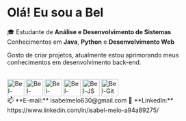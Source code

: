 # Olá! Eu sou a Bel  

🎓 Estudante de **Análise e Desenvolvimento de Sistemas**  
 Conhecimentos em **Java**, **Python** e **Desenvolvimento Web**  

Gosto de criar projetos, atualmente estou aprimorando meus conhecimentos em desenvolvimento back-end.



<div style="display: inline_block"><br>
  <img align="center" alt="Bel-Java" height="40" width="40" src="https://cdn.jsdelivr.net/gh/devicons/devicon/icons/java/java-original.svg">
  <img align="center" alt="Bel-Python" height="40" width="40" src="https://cdn.jsdelivr.net/gh/devicons/devicon/icons/python/python-original.svg">
  <img align="center" alt="Bel-HTML" height="40" width="40" src="https://cdn.jsdelivr.net/gh/devicons/devicon/icons/html5/html5-original.svg">
  <img align="center" alt="Bel-CSS" height="40" width="40" src="https://cdn.jsdelivr.net/gh/devicons/devicon/icons/css3/css3-original.svg">
  <img align="center" alt="Bel-JS" height="40" width="40" src="https://cdn.jsdelivr.net/gh/devicons/devicon/icons/javascript/javascript-original.svg">
  <img align="center" alt="Bel-Git" height="40" width="40" src="https://cdn.jsdelivr.net/gh/devicons/devicon/icons/git/git-original.svg">

 
</div>


<div>
📫 **E-mail:** isabelmelo630@gmail.com  
💼 **LinkedIn:** https://www.linkedin.com/in/isabel-melo-a94a89275/
 </div>

